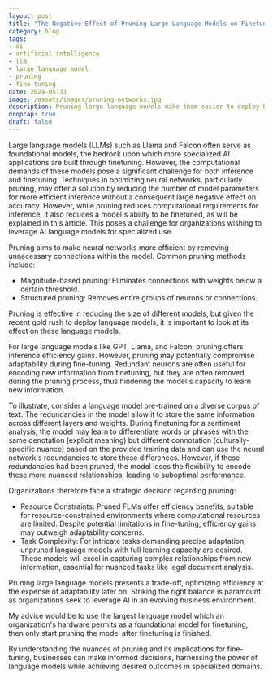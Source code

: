 ```yaml
---
layout: post
title: "The Negative Effect of Pruning Large Language Models on Finetuning"
category: blog
tags: 
- ai
- artificial intelligence
- llm
- large language model
- pruning
- fine-tuning
date: 2024-05-31
image: /assets/images/pruning-networks.jpg
description: Pruning large language models make them easier to deploy but also make them harder to finetune for the specific tasks organizations may want them to perform.
dropcap: true
draft: false
---
```


Large language models (LLMs) such as Llama and Falcon often serve as foundational models, the bedrock upon which more specialized AI applications are built through finetuning. However, the computational demands of these models pose a significant challenge for both inference and finetuning. Techniques in optimizing neural networks, particularly pruning, may offer a solution by reducing the number of model parameters for more efficient inference without a consequent large negative effect on accuracy. However, while pruning reduces computational requirements for inference, it also reduces a model's ability to be finetuned, as will be explained in this article. This poses a challenge for organizations wishing to leverage AI language models for specialized use.

Pruning aims to make neural networks more efficient by removing unnecessary connections within the model. Common pruning methods include:



- Magnitude-based pruning: Eliminates connections with weights below a certain threshold.
- Structured pruning: Removes entire groups of neurons or connections.



Pruning is effective in reducing the size of different models, but given the recent gold rush to deploy language models, it is important to look at its effect on these language models.

For large language models like GPT, Llama, and Falcon, pruning offers inference efficiency gains. However, pruning may potentially compromise adaptability during fine-tuning. Redundant neurons are often useful for encoding new information from finetuning, but they are often removed during the pruning process, thus hindering the model's capacity to learn new information.

To illustrate, consider a language model pre-trained on a diverse corpus of text. The redundancies in the model allow it to store the same information across different layers and weights. During finetuning for a sentiment analysis, the model may learn to differentiate words or phrases with the same denotation (explicit meaning) but different connotation (culturally-specific nuance) based on the provided training data and can use the neural network's redundancies to store these differences. However, if these redundancies had been pruned, the model loses the flexibility to encode these more nuanced relationships, leading to suboptimal performance.

Organizations therefore face a strategic decision regarding pruning:



- Resource Constraints: Pruned FLMs offer efficiency benefits, suitable for resource-constrained environments where computational resources are limited. Despite potential limitations in fine-tuning, efficiency gains may outweigh adaptability concerns.
- Task Complexity: For intricate tasks demanding precise adaptation, unpruned language models with full learning capacity are desired. These models will excel in capturing complex relationships from new information, essential for nuanced tasks like legal document analysis.



Pruning large language models presents a trade-off, optimizing efficiency at the expense of adaptability later on. Striking the right balance is paramount as organizations seek to leverage AI in an evolving business environment. 

My advice would be to use the largest language model which an organization's hardware permits as a foundational model for finetuning, then only start pruning the model after finetuning is finished. 

By understanding the nuances of pruning and its implications for fine-tuning, businesses can make informed decisions, harnessing the power of language models while achieving desired outcomes in specialized domains.
